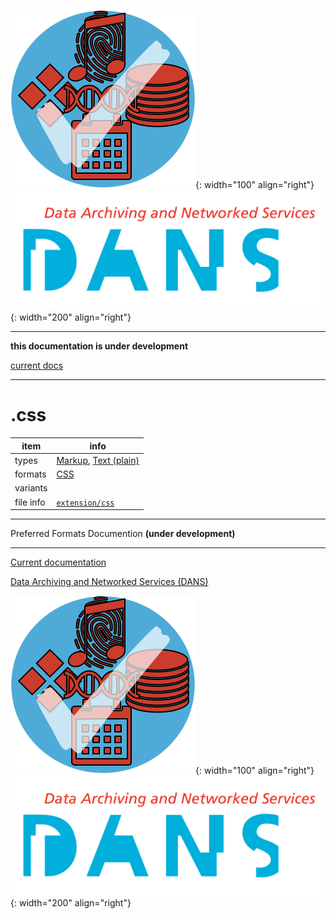 ![img](../images/formats.png){: width="100" align="right"}
![img](../images/DANS.png){: width="200" align="right"}

---

**this documentation is under development**

[current docs]({{preferredFormats}})

---



# .css

item | info
--- | ---
types | [Markup](../dataTypes/markup.md), [Text (plain)](../dataTypes/textPlain.md)
formats | [CSS](../fileFormats/css.md)
variants | 
file info | [`extension/css`]({{fileinfo}}/css)




---

Preferred Formats Documention **(under development)**

---

[Current documentation]({{preferredFormats}})

[Data Archiving and Networked Services (DANS)]({{dans}})

![img](../images/formats.png){: width="100" align="right"}
![img](../images/DANS.png){: width="200" align="right"}
